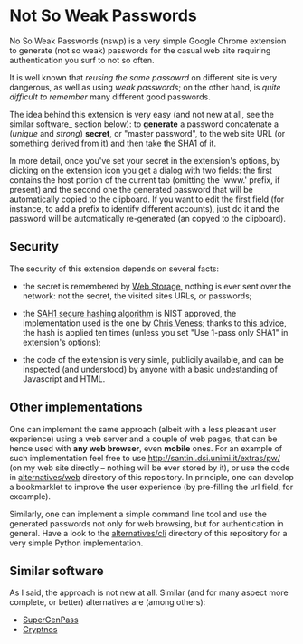 Not So Weak Passwords
=====================

No So Weak Passwords (nswp) is a very simple Google Chrome extension to
generate (not so weak) passwords for the casual web site requiring
authentication you surf to not so often.

It is well known that *reusing the same passowrd* on different site is
very dangerous, as well as using *weak passwords*; on the other hand, is
*quite difficult to remember* many different good passwords.

The idea behind this extension is very easy (and not new at all, see the
similar software\_ section below): to **generate** a password
concatenate a (*unique* and *strong*) **secret**, or "master password",
to the web site URL (or something derived from it) and then take the
SHA1 of it.

In more detail, once you've set your secret in the extension's options,
by clicking on the extension icon you get a dialog with two fields: the
first contains the host portion of the current tab (omitting the 'www.'
prefix, if present) and the second one the generated password that will
be automatically copied to the clipboard. If you want to edit the first
field (for instance, to add a prefix to identify different accounts),
just do it and the password will be automatically re-generated (an
copyed to the clipboard).

Security
--------

The security of this extension depends on several facts:

-   the secret is remembered by [Web
    Storage](http://dev.w3.org/html5/webstorage/), nothing is ever sent
    over the network: not the secret, the visited sites URLs, or
    passwords;

-   the [SAH1 secure hashing
    algorithm](http://csrc.nist.gov/groups/ST/toolkit/secure_hashing.html)
    is NIST approved, the implementation used is the one by [Chris
    Veness](http://www.movable-type.co.uk/scripts/sha1.html); thanks to
    [this
    advice](https://twitter.com/#!/__eMMe/status/141059942873444352),
    the hash is applied ten times (unless you set "Use 1-pass only SHA1"
    in extension's options);

-   the code of the extension is very simle, publicily available, and
    can be inspected (and understood) by anyone with a basic
    undestanding of Javascript and HTML.

Other implementations
---------------------

One can implement the same approach (albeit with a less pleasant user
experience) using a web server and a couple of web pages, that can be
hence used with **any web browser**, even **mobile** ones. For an
example of such implementation feel free to use
<http://santini.dsi.unimi.it/extras/pw/> (on my web site directly –
nothing will be ever stored by it), or use the code in
[alternatives/web](http://github.com/mapio/nswp/tree/master/alternatives/web)
directory of this repository. In principle, one can develop a
bookmarklet to improve the user experience (by pre-filling the url
field, for excample).

Similarly, one can implement a simple command line tool and use the
generated passwords not only for web browsing, but for authentication in
general. Have a look to the
[alternatives/cli](http://github.com/mapio/nswp/tree/master/alternatives/cli)
directory of this repository for a very simple Python implementation.

Similar software
----------------

As I said, the approach is not new at all. Similar (and for many aspect
more complete, or better) alternatives are (among others):

-   [SuperGenPass](http://supergenpass.com/)
-   [Cryptnos](http://www.cryptnos.com/)




